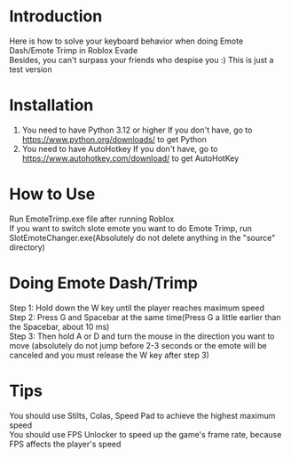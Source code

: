 # Introduction
Here is how to solve your keyboard behavior when doing Emote Dash/Emote Trimp in Roblox Evade                                                                                  
Besides, you can't surpass your friends who despise you :) This is just a test version
# Installation
1. You need to have Python 3.12 or higher                                                                                                                                                 If you don't have, go to https://www.python.org/downloads/ to get Python 
2. You need to have AutoHotkey                                                                                                                                                            If you don't have, go to https://www.autohotkey.com/download/ to get AutoHotKey
# How to Use
Run EmoteTrimp.exe file after running Roblox                                                                                                                                          
If you want to switch slote emote you want to do Emote Trimp, run SlotEmoteChanger.exe(Absolutely do not delete anything in the "source" directory)
# Doing Emote Dash/Trimp
Step 1: Hold down the W key until the player reaches maximum speed                                                                                                                    
Step 2: Press G and Spacebar at the same time(Press G a little earlier than the Spacebar, about 10 ms)                                                                                
Step 3: Then hold A or D and turn the mouse in the direction you want to move (absolutely do not jump before 2-3 seconds or the emote will be canceled and you must release the W key after step 3)
# Tips
You should use Stilts, Colas, Speed Pad to achieve the highest maximum speed                                                                                                          
You should use FPS Unlocker to speed up the game's frame rate, because FPS affects the player's speed
